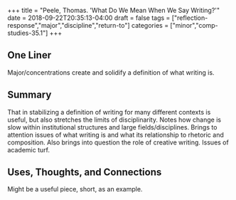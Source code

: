 +++
title = "Peele, Thomas. 'What Do We Mean When We Say Writing?'"
date = 2018-09-22T20:35:13-04:00
draft = false
tags = ["reflection-response","major","discipline","return-to"]
categories = ["minor","comp-studies-35.1"]
+++
## One Liner
Major/concentrations create and solidify a definition of what writing is.

## Summary
That in stabilizing a definition of writing for many different contexts is useful, but also stretches the limits of disciplinarity. Notes how change is slow within institutional structures and large fields/disciplines. Brings to attention issues of what writing is and what its relationship to rhetoric and composition. Also brings into question the role of creative writing. Issues of academic turf.

## Uses, Thoughts, and Connections
Might be a useful piece, short, as an example. 
